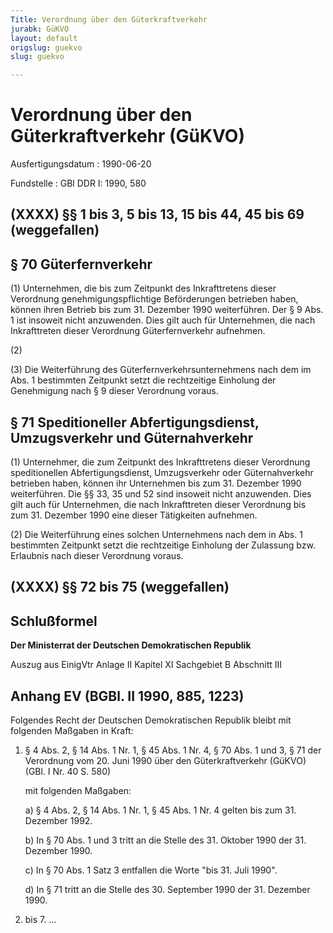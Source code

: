 ```yaml
---
Title: Verordnung über den Güterkraftverkehr
jurabk: GüKVO
layout: default
origslug: guekvo
slug: guekvo

---
```


# Verordnung über den Güterkraftverkehr (GüKVO)

Ausfertigungsdatum
:   1990-06-20

Fundstelle
:   GBl DDR I: 1990, 580



## (XXXX) §§ 1 bis 3, 5 bis 13, 15 bis 44, 45 bis 69 (weggefallen)



## § 70 Güterfernverkehr

(1) Unternehmen, die bis zum Zeitpunkt des Inkrafttretens dieser
Verordnung genehmigungspflichtige Beförderungen betrieben haben,
können ihren Betrieb bis zum 31. Dezember 1990 weiterführen. Der § 9
Abs. 1 ist insoweit nicht anzuwenden. Dies gilt auch für Unternehmen,
die nach Inkrafttreten dieser Verordnung Güterfernverkehr aufnehmen.

(2)

(3) Die Weiterführung des Güterfernverkehrsunternehmens nach dem im
Abs. 1 bestimmten Zeitpunkt setzt die rechtzeitige Einholung der
Genehmigung nach § 9 dieser Verordnung voraus.


## § 71 Speditioneller Abfertigungsdienst, Umzugsverkehr und Güternahverkehr

(1) Unternehmer, die zum Zeitpunkt des Inkrafttretens dieser
Verordnung speditionellen Abfertigungsdienst, Umzugsverkehr oder
Güternahverkehr betrieben haben, können ihr Unternehmen bis zum 31.
Dezember 1990 weiterführen. Die §§ 33, 35 und 52 sind insoweit nicht
anzuwenden. Dies gilt auch für Unternehmen, die nach Inkrafttreten
dieser Verordnung bis zum 31. Dezember 1990 eine dieser Tätigkeiten
aufnehmen.

(2) Die Weiterführung eines solchen Unternehmens nach dem in Abs. 1
bestimmten Zeitpunkt setzt die rechtzeitige Einholung der Zulassung
bzw. Erlaubnis nach dieser Verordnung voraus.


## (XXXX) §§ 72 bis 75 (weggefallen)



## Schlußformel

**Der Ministerrat der Deutschen Demokratischen Republik**

Auszug aus EinigVtr Anlage II Kapitel XI Sachgebiet B Abschnitt III

## Anhang EV (BGBl. II 1990, 885, 1223)

Folgendes Recht der Deutschen Demokratischen Republik bleibt mit
folgenden Maßgaben in Kraft:

1.  § 4 Abs. 2, § 14 Abs. 1 Nr. 1, § 45 Abs. 1 Nr. 4, § 70 Abs. 1 und 3, §
    71 der Verordnung vom 20. Juni 1990 über den Güterkraftverkehr (GüKVO)
    (GBl. I Nr. 40 S. 580)

    mit folgenden Maßgaben:

    a)  § 4 Abs. 2, § 14 Abs. 1 Nr. 1, § 45 Abs. 1 Nr. 4 gelten bis zum 31.
        Dezember 1992.


    b)  In § 70 Abs. 1 und 3 tritt an die Stelle des 31. Oktober 1990 der 31.
        Dezember 1990.


    c)  In § 70 Abs. 1 Satz 3 entfallen die Worte "bis 31. Juli 1990".


    d)  In § 71 tritt an die Stelle des 30. September 1990 der 31. Dezember
        1990\.





2.  bis 7. ...




